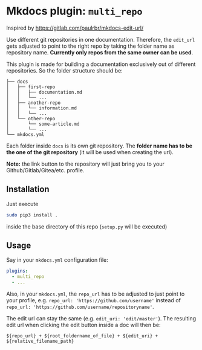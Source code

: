 # Mkdocs plugin: `multi_repo`

Inspired by https://gitlab.com/paulrbr/mkdocs-edit-url/



Use different git repositories in one documentation. Therefore, the `edit_url` gets adjusted to point to the right repo by taking the folder name as repository name. **Currently only repos from the same owner can be used**.

This plugin is made for building a documentation exclusively out of different repositories. So the folder structure should be:

```
├── docs
│   ├── first-repo
│   │   ├── documentation.md
│   │   └── ...
│   ├── another-repo
│   │   └── information.md
│   │   └── ...
│   └── other-repo
│       └── some-article.md
│       └── ...
└── mkdocs.yml
```

Each folder inside `docs` is its own git repository. The **folder name has to be the one of the git repository** (it will be used when creating the url).

**Note:** the link button to the repository will just bring you to your Github/Gitlab/Gitea/etc. profile.

## Installation

Just execute

```sh
sudo pip3 install .
```

inside the base directory of this repo (`setup.py` will be executed)

## Usage

Say in your `mkdocs.yml` configuration file:

```yaml
plugins:
  - multi_repo
  - ...
```

Also, in your `mkdocs.yml`, the `repo_url` has to be adjusted to just point to your profile, e.g. `repo_url: 'https://github.com/username'` instead of `repo_url: 'https://github.com/username/repositoryname'`.

The edit url can stay the same (e.g. `edit_uri: 'edit/master'`). The resulting edit url when clicking the edit button inside a doc will then be:

```
${repo_url} + ${root_foldername_of_file} + ${edit_uri} + ${relative_filename_path}
```

 
